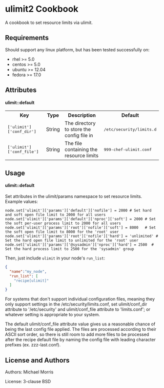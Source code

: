 ulimit2 Cookbook
===============
A cookbook to set resource limits via ulimit.

Requirements
------------
Should support any linux platform, but has been tested successfully on:

  - rhel >= 5.0
  - centos >= 5.0
  - ubuntu >= 12.04
  - fedora >= 17.0

Attributes
----------
#### ulimit::default
<table>
  <tr>
    <th>Key</th>
    <th>Type</th>
    <th>Description</th>
    <th>Default</th>
  </tr>
  <tr>
    <td><tt>['ulimit']['conf_dir']</tt></td>
    <td>String</td>
    <td>The directory to store the config file in</td>
    <td><tt>/etc/security/limits.d</tt></td>
  </tr>
  <tr>
    <td><tt>['ulimit']['conf_file']</tt></td>
    <td>String</td>
    <td>The file containing the resource limits</td>
    <td><tt>999-chef-ulimit.conf</tt></td>
  </tr>
</table>

Usage
-----
#### ulimit::default
Set attributes in the ulimit/params namespace to set resource limits.  Example values:

    node.set['ulimit']['params']['default']['nofile'] = 2000 # Set hard and soft open file limit to 2000 for all users
    node.set['ulimit']['params']['default']['nproc']['soft'] = 2000 # Set the soft per-user process limit to 2000 for all users
    node.set['ulimit']['params']['root']['nofile']['soft'] = 8000   # Set the soft open file limit to 8000 for the 'root' user
    node.set['ulimit']['params']['root']['nofile']['hard'] = 'unlimited' # Set the hard open file limit to unlimited for the 'root' user
    node.set['ulimit']['params']['@sysadmin']['nproc']['hard'] = 2500  # Set the hard process limit to 2500 for the 'sysadmin' group

Then, just include `ulimit` in your node's `run_list`:

```json
{
  "name":"my_node",
  "run_list": [
    "recipe[ulimit]"
  ]
}
```

For systems that don't support individual configuration files, meaning they only support settings in the /etc/security/limits.conf, set ulimit/conf\_dir attribute to '/etc/security' and ulimit/conf\_file attribute to 'limits.conf'; or whatever setting is appropriate to your system.

The default ulimit/conf\_file attribute value gives us a reasonable chance of being the last config file applied.  The files are processed according to their ASCII sort order, so there is still room to add more files to be processed after the recipe default file by naming the config file with leading character prefixes (ex. zzz-last.conf).

License and Authors
-------------------
Authors: Michael Morris

License: 3-clause BSD
